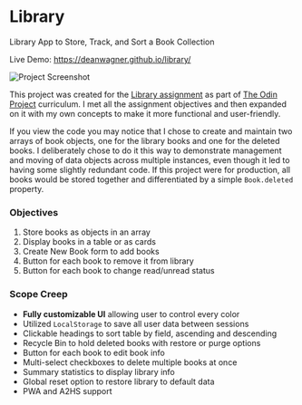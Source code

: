 # Library
Library App to Store, Track, and Sort a Book Collection

Live Demo: https://deanwagner.github.io/library/

![Project Screenshot](https://deanwagner.github.io/library/img/library-screenshot.png)

This project was created for the [Library assignment](https://www.theodinproject.com/paths/full-stack-javascript/courses/javascript/lessons/library) as part of [The Odin Project](https://www.theodinproject.com) curriculum. I met all the assignment objectives and then expanded on it with my own concepts to make it more functional and user-friendly.

If you view the code you may notice that I chose to create and maintain two arrays of book objects, one for the library books and one for the deleted books. I deliberately chose to do it this way to demonstrate management and moving of data objects across multiple instances, even though it led to having some slightly redundant code. If this project were for production, all books would be stored together and differentiated by a simple `Book.deleted` property.

### Objectives

1. Store books as objects in an array
2. Display books in a table or as cards
3. Create New Book form to add books
4. Button for each book to remove it from library
5. Button for each book to change read/unread status

### Scope Creep

* __Fully customizable UI__ allowing user to control every color
* Utilized `LocalStorage` to save all user data between sessions
* Clickable headings to sort table by field, ascending and descending
* Recycle Bin to hold deleted books with restore or purge options
* Button for each book to edit book info
* Multi-select checkboxes to delete multiple books at once
* Summary statistics to display library info
* Global reset option to restore library to default data
* PWA and A2HS support